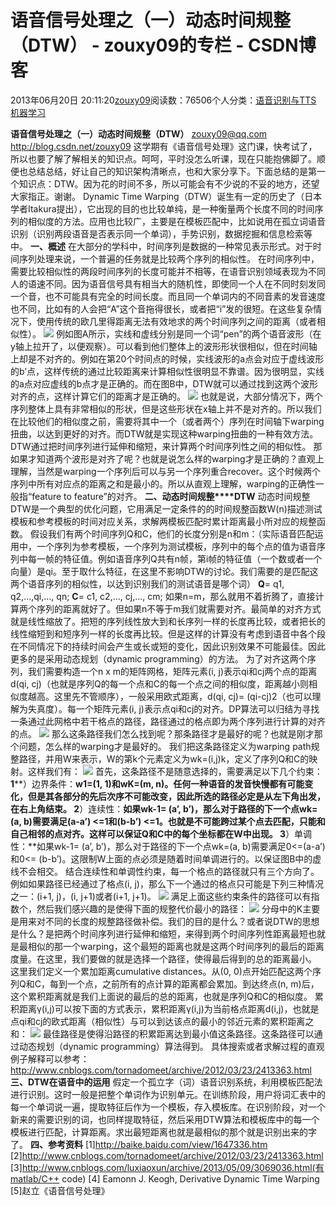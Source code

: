 
# 语音信号处理之（一）动态时间规整（DTW） - zouxy09的专栏 - CSDN博客


2013年06月20日 20:11:20[zouxy09](https://me.csdn.net/zouxy09)阅读数：76506个人分类：[语音识别与TTS																](https://blog.csdn.net/zouxy09/article/category/1218766)[机器学习																](https://blog.csdn.net/zouxy09/article/category/1333962)[
							](https://blog.csdn.net/zouxy09/article/category/1218766)



**语音信号处理之（一）动态时间规整（DTW）**
zouxy09@qq.com
http://blog.csdn.net/zouxy09
这学期有《语音信号处理》这门课，快考试了，所以也要了解了解相关的知识点。呵呵，平时没怎么听课，现在只能抱佛脚了。顺便也总结总结，好让自己的知识架构清晰点，也和大家分享下。下面总结的是第一个知识点：DTW。因为花的时间不多，所以可能会有不少说的不妥的地方，还望大家指正。谢谢。
Dynamic Time Warping（DTW）诞生有一定的历史了（日本学者Itakura提出），它出现的目的也比较单纯，是一种衡量两个长度不同的时间序列的相似度的方法。应用也比较广，主要是在模板匹配中，比如说用在孤立词语音识别（识别两段语音是否表示同一个单词），手势识别，数据挖掘和信息检索等中。
**一、概述**
在大部分的学科中，时间序列是数据的一种常见表示形式。对于时间序列处理来说，一个普遍的任务就是比较两个序列的相似性。
在时间序列中，需要比较相似性的两段时间序列的长度可能并不相等，在语音识别领域表现为不同人的语速不同。因为语音信号具有相当大的随机性，即使同一个人在不同时刻发同一个音，也不可能具有完全的时间长度。而且同一个单词内的不同音素的发音速度也不同，比如有的人会把“A”这个音拖得很长，或者把“i”发的很短。在这些复杂情况下，使用传统的欧几里得距离无法有效地求的两个时间序列之间的距离（或者相似性）。
![](https://img-blog.csdn.net/20130620200710531?watermark/2/text/aHR0cDovL2Jsb2cuY3Nkbi5uZXQvem91eHkwOQ==/font/5a6L5L2T/fontsize/400/fill/I0JBQkFCMA==/dissolve/70/gravity/Center)
例如图A所示，实线和虚线分别是同一个词“pen”的两个语音波形（在y轴上拉开了，以便观察）。可以看到他们整体上的波形形状很相似，但在时间轴上却是不对齐的。例如在第20个时间点的时候，实线波形的a点会对应于虚线波形的b’点，这样传统的通过比较距离来计算相似性很明显不靠谱。因为很明显，实线的a点对应虚线的b点才是正确的。而在图B中，DTW就可以通过找到这两个波形对齐的点，这样计算它们的距离才是正确的。
![](https://img-blog.csdn.net/20130620200800484?watermark/2/text/aHR0cDovL2Jsb2cuY3Nkbi5uZXQvem91eHkwOQ==/font/5a6L5L2T/fontsize/400/fill/I0JBQkFCMA==/dissolve/70/gravity/Center)
也就是说，大部分情况下，两个序列整体上具有非常相似的形状，但是这些形状在x轴上并不是对齐的。所以我们在比较他们的相似度之前，需要将其中一个（或者两个）序列在时间轴下warping扭曲，以达到更好的对齐。而DTW就是实现这种warping扭曲的一种有效方法。DTW通过把时间序列进行延伸和缩短，来计算两个时间序列性之间的相似性。
那如果才知道两个波形是对齐了呢？也就是说怎么样的warping才是正确的？直观上理解，当然是warping一个序列后可以与另一个序列重合recover。这个时候两个序列中所有对应点的距离之和是最小的。所以从直观上理解，warping的正确性一般指“feature to feature”的对齐。
**二、动态时间规整****DTW**
动态时间规整DTW是一个典型的优化问题，它用满足一定条件的的时间规整函数W(n)描述测试模板和参考模板的时间对应关系，求解两模板匹配时累计距离最小所对应的规整函数。
假设我们有两个时间序列Q和C，他们的长度分别是n和m：（实际语音匹配运用中，一个序列为参考模板，一个序列为测试模板，序列中的每个点的值为语音序列中每一帧的特征值。例如语音序列Q共有n帧，第i帧的特征值（一个数或者一个向量）是qi。至于取什么特征，在这里不影响DTW的讨论。我们需要的是匹配这两个语音序列的相似性，以达到识别我们的测试语音是哪个词）
**Q**= q1, q2,…,qi,…, qn;
**C**= c1, c2,…, cj,…, cm;
如果n=m，那么就用不着折腾了，直接计算两个序列的距离就好了。但如果n不等于m我们就需要对齐。最简单的对齐方式就是线性缩放了。把短的序列线性放大到和长序列一样的长度再比较，或者把长的线性缩短到和短序列一样的长度再比较。但是这样的计算没有考虑到语音中各个段在不同情况下的持续时间会产生或长或短的变化，因此识别效果不可能最佳。因此更多的是采用动态规划（dynamic programming）的方法。
为了对齐这两个序列，我们需要构造一个n x m的矩阵网格，矩阵元素(i, j)表示qi和cj两个点的距离d(qi, cj)（也就是序列Q的每一个点和C的每一个点之间的相似度，距离越小则相似度越高。这里先不管顺序），一般采用欧式距离，d(qi, cj)= (qi-cj)2（也可以理解为失真度）。每一个矩阵元素(i, j)表示点qi和cj的对齐。DP算法可以归结为寻找一条通过此网格中若干格点的路径，路径通过的格点即为两个序列进行计算的对齐的点。
![](https://img-blog.csdn.net/20130620200852375?watermark/2/text/aHR0cDovL2Jsb2cuY3Nkbi5uZXQvem91eHkwOQ==/font/5a6L5L2T/fontsize/400/fill/I0JBQkFCMA==/dissolve/70/gravity/Center)
那么这条路径我们怎么找到呢？那条路径才是最好的呢？也就是刚才那个问题，怎么样的warping才是最好的。
我们把这条路径定义为warping path规整路径，并用W来表示，W的第k个元素定义为wk=(i,j)k，定义了序列Q和C的映射。这样我们有：
![](https://img-blog.csdn.net/20130620200912890?watermark/2/text/aHR0cDovL2Jsb2cuY3Nkbi5uZXQvem91eHkwOQ==/font/5a6L5L2T/fontsize/400/fill/I0JBQkFCMA==/dissolve/70/gravity/Center)
首先，这条路径不是随意选择的，需要满足以下几个约束：
**1****）边界条件：**w1=(1, 1)和wK=(m, n)。任何一种语音的发音快慢都有可能变化，但是其各部分的先后次序不可能改变，因此所选的路径必定是从左下角出发，在右上角结束。
**2****）连续性：**如果wk-1= (a’, b’)，那么对于路径的下一个点wk=(a, b)需要满足(a-a’) <=1和(b-b’) <=1。也就是不可能跨过某个点去匹配，只能和自己相邻的点对齐。这样可以保证Q和C中的每个坐标都在W中出现。
**3****）单调性：**如果wk-1= (a’, b’)，那么对于路径的下一个点wk=(a, b)需要满足0<=(a-a’)和0<= (b-b’)。这限制W上面的点必须是随着时间单调进行的。以保证图B中的虚线不会相交。
结合连续性和单调性约束，每一个格点的路径就只有三个方向了。例如如果路径已经通过了格点(i, j)，那么下一个通过的格点只可能是下列三种情况之一：(i+1, j)，(i, j+1)或者(i+1, j+1)。
![](https://img-blog.csdn.net/20130620200949125?watermark/2/text/aHR0cDovL2Jsb2cuY3Nkbi5uZXQvem91eHkwOQ==/font/5a6L5L2T/fontsize/400/fill/I0JBQkFCMA==/dissolve/70/gravity/Center)
满足上面这些约束条件的路径可以有指数个，然后我们感兴趣的是使得下面的规整代价最小的路径：
![](https://img-blog.csdn.net/20130620201004859?watermark/2/text/aHR0cDovL2Jsb2cuY3Nkbi5uZXQvem91eHkwOQ==/font/5a6L5L2T/fontsize/400/fill/I0JBQkFCMA==/dissolve/70/gravity/Center)
分母中的K主要是用来对不同的长度的规整路径做补偿。我们的目的是什么？或者说DTW的思想是什么？是把两个时间序列进行延伸和缩短，来得到两个时间序列性距离最短也就是最相似的那一个warping，这个最短的距离也就是这两个时间序列的最后的距离度量。在这里，我们要做的就是选择一个路径，使得最后得到的总的距离最小。
这里我们定义一个累加距离cumulative distances。从(0, 0)点开始匹配这两个序列Q和C，每到一个点，之前所有的点计算的距离都会累加。到达终点(n, m)后，这个累积距离就是我们上面说的最后的总的距离，也就是序列Q和C的相似度。
累积距离γ(i,j)可以按下面的方式表示，累积距离γ(i,j)为当前格点距离d(i,j)，也就是点qi和cj的欧式距离（相似性）与可以到达该点的最小的邻近元素的累积距离之和：
![](https://img-blog.csdn.net/20130620201024843?watermark/2/text/aHR0cDovL2Jsb2cuY3Nkbi5uZXQvem91eHkwOQ==/font/5a6L5L2T/fontsize/400/fill/I0JBQkFCMA==/dissolve/70/gravity/Center)
最佳路径是使得沿路径的积累距离达到最小值这条路径。这条路径可以通过动态规划（dynamic programming）算法得到。
具体搜索或者求解过程的直观例子解释可以参考：
http://www.cnblogs.com/tornadomeet/archive/2012/03/23/2413363.html
**三、****DTW****在语音中的运用**
假定一个孤立字（词）语音识别系统，利用模板匹配法进行识别。这时一般是把整个单词作为识别单元。在训练阶段，用户将词汇表中的每一个单词说一遍，提取特征后作为一个模板，存入模板库。在识别阶段，对一个新来的需要识别的词，也同样提取特征，然后采用DTW算法和模板库中的每一个模板进行匹配，计算距离。求出最短距离也就是最相似的那个就是识别出来的字了。
**四、参考资料**
[1]http://baike.baidu.com/view/1647336.htm
[2]http://www.cnblogs.com/tornadomeet/archive/2012/03/23/2413363.html
[3]http://www.cnblogs.com/luxiaoxun/archive/2013/05/09/3069036.html(有matlab/C++ code)
[4] Eamonn J. Keogh, Derivative Dynamic Time Warping
[5]赵立《语音信号处理》

